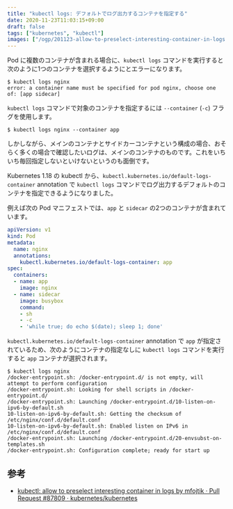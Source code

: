```yaml
---
title: "kubectl logs: デフォルトでログ出力するコンテナを指定する"
date: 2020-11-23T11:03:15+09:00
draft: false
tags: ["kubernetes", "kubectl"]
images: ["/ogp/201123-allow-to-preselect-interesting-container-in-logs.png"]
---
```


Pod に複数のコンテナが含まれる場合に、`kubectl logs` コマンドを実行すると次のように1つのコンテナを選択するようにとエラーになります。

```
$ kubectl logs nginx
error: a container name must be specified for pod nginx, choose one of: [app sidecar]
```

`kubectl logs` コマンドで対象のコンテナを指定するには `--container` (`-c`) フラグを使用します。

```
$ kubectl logs nginx --container app
```

しかしながら、メインのコンテナとサイドカーコンテナという構成の場合、おそらく多くの場合で確認したいログは、メインのコンテナのものです。これをいちいち毎回指定しないといけないというのも面倒です。

Kubernetes 1.18 の kubectl から、`kubectl.kubernetes.io/default-logs-container` annotation で `kubectl logs` コマンドでログ出力するデフォルトのコンテナを指定できるようになりました。

例えば次の Pod マニフェストでは、`app` と `sidecar` の2つのコンテナが含まれています。

```yaml
apiVersion: v1
kind: Pod
metadata:
  name: nginx
  annotations:
    kubectl.kubernetes.io/default-logs-container: app
spec:
  containers:
  - name: app
    image: nginx
  - name: sidecar
    image: busybox
    command:
    - sh
    - -c
    - 'while true; do echo $(date); sleep 1; done'
```

`kubectl.kubernetes.io/default-logs-container` annotation で `app` が指定されているため、次のようにコンテナの指定なしに `kubectl logs` コマンドを実行すると `app` コンテナが選択されます。

```
$ kubectl logs nginx
/docker-entrypoint.sh: /docker-entrypoint.d/ is not empty, will attempt to perform configuration
/docker-entrypoint.sh: Looking for shell scripts in /docker-entrypoint.d/
/docker-entrypoint.sh: Launching /docker-entrypoint.d/10-listen-on-ipv6-by-default.sh
10-listen-on-ipv6-by-default.sh: Getting the checksum of /etc/nginx/conf.d/default.conf
10-listen-on-ipv6-by-default.sh: Enabled listen on IPv6 in /etc/nginx/conf.d/default.conf
/docker-entrypoint.sh: Launching /docker-entrypoint.d/20-envsubst-on-templates.sh
/docker-entrypoint.sh: Configuration complete; ready for start up
```

## 参考

- [kubectl: allow to preselect interesting container in logs by mfojtik · Pull Request \#87809 · kubernetes/kubernetes](https://github.com/kubernetes/kubernetes/pull/87809)
